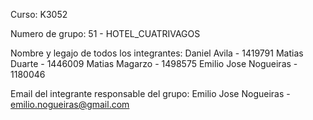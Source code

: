 Curso:
	K3052

Numero de grupo:
	51 - HOTEL_CUATRIVAGOS

Nombre y legajo de todos los integrantes:
	Daniel Avila - 1419791
	Matias Duarte - 1446009
	Matias Magarzo - 1498575
	Emilio Jose Nogueiras - 1180046
	

Email del integrante responsable del grupo:
	Emilio Jose Nogueiras - emilio.nogueiras@gmail.com